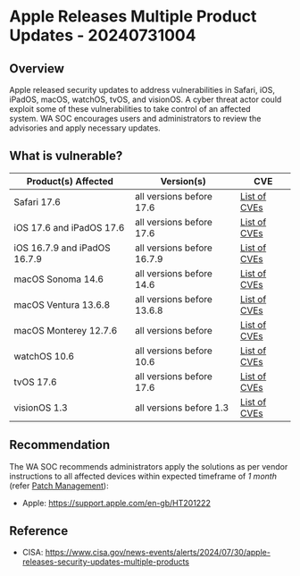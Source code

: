 # Apple Releases Multiple Product Updates - 20240731004

## Overview

Apple released security updates to address vulnerabilities in Safari, iOS, iPadOS, macOS, watchOS, tvOS, and visionOS. A cyber threat actor could exploit some of these vulnerabilities to take control of an affected system. WA SOC encourages users and administrators to review the advisories and apply necessary updates.

## What is vulnerable?

| Product(s) Affected          | Version(s)                 | CVE                                                      |
| ---------------------------- | -------------------------- | -------------------------------------------------------- |
| Safari 17.6                  | all versions before 17.6   | [List of CVEs](https://support.apple.com/en-us/HT214121) |
| iOS 17.6 and iPadOS 17.6     | all versions before 17.6   | [List of CVEs](https://support.apple.com/en-us/HT214117) |
| iOS 16.7.9 and iPadOS 16.7.9 | all versions before 16.7.9 | [List of CVEs](https://support.apple.com/en-us/HT214116) |
| macOS Sonoma 14.6            | all versions before 14.6   | [List of CVEs](https://support.apple.com/en-us/HT214119) |
| macOS Ventura 13.6.8         | all versions before 13.6.8 | [List of CVEs](https://support.apple.com/en-us/HT214120) |
| macOS Monterey 12.7.6        | all versions before        | [List of CVEs](https://support.apple.com/en-us/HT214118) |
| watchOS 10.6                 | all versions before 10.6   | [List of CVEs](https://support.apple.com/en-us/HT214124) |
| tvOS 17.6                    | all versions before 17.6   | [List of CVEs](https://support.apple.com/en-us/HT214122) |
| visionOS 1.3                 | all versions before 1.3    | [List of CVEs](https://support.apple.com/en-us/HT214123) |

## Recommendation

The WA SOC recommends administrators apply the solutions as per vendor instructions to all affected devices within expected timeframe of *1 month* (refer [Patch Management](../guidelines/patch-management.md)):

- Apple: <https://support.apple.com/en-gb/HT201222>

## Reference

- CISA: <https://www.cisa.gov/news-events/alerts/2024/07/30/apple-releases-security-updates-multiple-products>
